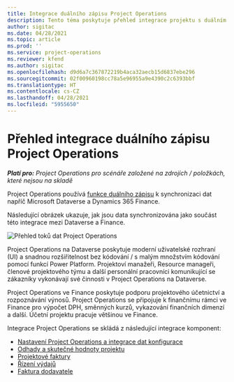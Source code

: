 ```yaml
---
title: Integrace duálního zápisu Project Operations
description: Tento téma poskytuje přehled integrace projektu s duálním zápisem Project Operations.
author: sigitac
ms.date: 04/28/2021
ms.topic: article
ms.prod: ''
ms.service: project-operations
ms.reviewer: kfend
ms.author: sigitac
ms.openlocfilehash: d9d6a7c367872219b4aca32aecb15d6837ebe296
ms.sourcegitcommit: 02f00960198cc78a5e96955a9e4390c2c6393bbf
ms.translationtype: HT
ms.contentlocale: cs-CZ
ms.lasthandoff: 04/28/2021
ms.locfileid: "5955650"
---
```

# <a name="project-operations-dual-write-integration-overview"></a>Přehled integrace duálního zápisu Project Operations

_**Platí pro:** Project Operations pro scénáře založené na zdrojích / položkách, které nejsou na skladě_

Project Operations používá [funkce duálního zápisu](/dynamics365/fin-ops-core/dev-itpro/data-entities/dual-write/dual-write-home-page) k synchronizaci dat napříč Microsoft Dataverse a Dynamics 365 Finance.

Následující obrázek ukazuje, jak jsou data synchronizována jako součást této integrace mezi Dataverse a Finance.

![Přehled toků dat Project Operations](./media/ProjectOperationsFlows.jpg)

Project Operations na Dataverse poskytuje moderní uživatelské rozhraní (UI) a snadnou rozšiřitelnost bez kódování / s malým množstvím kódování pomocí funkcí Power Platform. Projektoví manažeři, Resource manageři, členové projektového týmu a další personální pracovníci komunikující se zákazníky vykonávají své činnosti v Project Operations na Dataverse.

Project Operations ve Finance poskytuje podporu projektového účetnictví a rozpoznávání výnosů. Project Operations se připojuje k finančnímu rámci ve Finance pro výpočet DPH, směnných kurzů, vykazování finančních dimenzí a další. Účetní projektu pracuje většinou ve Finance.

Integrace Project Operations se skládá z následující integrace komponent:


- [Nastavení Project Operations a integrace dat konfigurace](resource-dual-write-setup-integration.md) 
- [Odhady a skutečné hodnoty projektu](resource-dual-write-estimates-actuals.md)
- [Projektové faktury](resource-dual-write-project-invoice.md)
- [Řízení výdajů](resource-dual-write-expense.md)
- [Faktura dodavatele](resource-dual-write-vendor-invoice.md)
